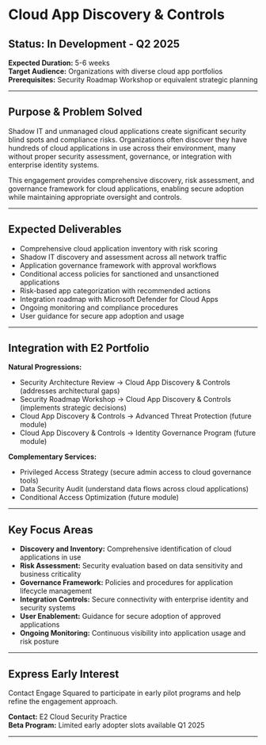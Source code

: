 # Cloud App Discovery & Controls

## Status: In Development - Q2 2025
**Expected Duration:** 5-6 weeks  
**Target Audience:** Organizations with diverse cloud app portfolios  
**Prerequisites:** Security Roadmap Workshop or equivalent strategic planning

---

## Purpose & Problem Solved

Shadow IT and unmanaged cloud applications create significant security blind spots and compliance risks. Organizations often discover they have hundreds of cloud applications in use across their environment, many without proper security assessment, governance, or integration with enterprise identity systems.

This engagement provides comprehensive discovery, risk assessment, and governance framework for cloud applications, enabling secure adoption while maintaining appropriate oversight and controls.

---

## Expected Deliverables

- Comprehensive cloud application inventory with risk scoring
- Shadow IT discovery and assessment across all network traffic
- Application governance framework with approval workflows
- Conditional access policies for sanctioned and unsanctioned applications
- Risk-based app categorization with recommended actions
- Integration roadmap with Microsoft Defender for Cloud Apps
- Ongoing monitoring and compliance procedures
- User guidance for secure app adoption and usage

---

## Integration with E2 Portfolio

**Natural Progressions:**
- Security Architecture Review → Cloud App Discovery & Controls (addresses architectural gaps)
- Security Roadmap Workshop → Cloud App Discovery & Controls (implements strategic decisions)
- Cloud App Discovery & Controls → Advanced Threat Protection (future module)
- Cloud App Discovery & Controls → Identity Governance Program (future module)

**Complementary Services:**
- Privileged Access Strategy (secure admin access to cloud governance tools)
- Data Security Audit (understand data flows across cloud applications)
- Conditional Access Optimization (future module)

---

## Key Focus Areas

- **Discovery and Inventory:** Comprehensive identification of cloud applications in use
- **Risk Assessment:** Security evaluation based on data sensitivity and business criticality
- **Governance Framework:** Policies and procedures for application lifecycle management
- **Integration Controls:** Secure connectivity with enterprise identity and security systems
- **User Enablement:** Guidance for secure adoption of approved applications
- **Ongoing Monitoring:** Continuous visibility into application usage and risk posture

---

## Express Early Interest

Contact Engage Squared to participate in early pilot programs and help refine the engagement approach.

**Contact:** E2 Cloud Security Practice  
**Beta Program:** Limited early adopter slots available Q1 2025

---
